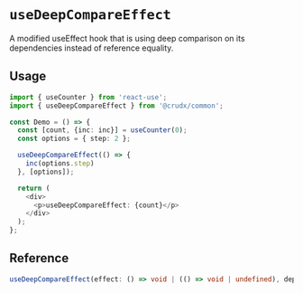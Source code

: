 # `useDeepCompareEffect`

A modified useEffect hook that is using deep comparison on its dependencies instead of reference equality.

## Usage

```TypeScript
import { useCounter } from 'react-use';
import { useDeepCompareEffect } from '@crudx/common';

const Demo = () => {
  const [count, {inc: inc}] = useCounter(0);
  const options = { step: 2 };

  useDeepCompareEffect(() => {
    inc(options.step)
  }, [options]);

  return (
    <div>
      <p>useDeepCompareEffect: {count}</p>
    </div>
  );
};
```

## Reference

```TypeScript
useDeepCompareEffect(effect: () => void | (() => void | undefined), deps: any[]);
```
